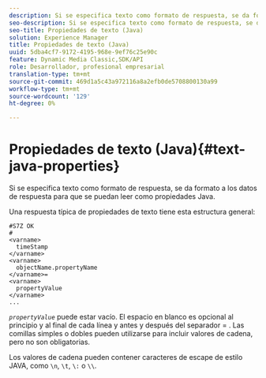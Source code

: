```yaml
---
description: Si se especifica texto como formato de respuesta, se da formato a los datos de respuesta para que se puedan leer como propiedades Java.
seo-description: Si se especifica texto como formato de respuesta, se da formato a los datos de respuesta para que se puedan leer como propiedades Java.
seo-title: Propiedades de texto (Java)
solution: Experience Manager
title: Propiedades de texto (Java)
uuid: 5dba4cf7-9172-4195-968e-9ef76c25e90c
feature: Dynamic Media Classic,SDK/API
role: Desarrollador, profesional empresarial
translation-type: tm+mt
source-git-commit: 469d1a5c43a972116a8a2efb0de5708800130a99
workflow-type: tm+mt
source-wordcount: '129'
ht-degree: 0%

---
```



# Propiedades de texto (Java){#text-java-properties}

Si se especifica texto como formato de respuesta, se da formato a los datos de respuesta para que se puedan leer como propiedades Java.

Una respuesta típica de propiedades de texto tiene esta estructura general:

```
#S7Z OK
#
<varname>
  timeStamp
</varname>
<varname>
  objectName.propertyName
</varname>=
<varname>
  propertyValue
</varname>
...
```

*`propertyValue`* puede estar vacío. El espacio en blanco es opcional al principio y al final de cada línea y antes y después del separador = . Las comillas simples o dobles pueden utilizarse para incluir valores de cadena, pero no son obligatorias.

Los valores de cadena pueden contener caracteres de escape de estilo JAVA, como `\n`, `\t`, `\:` o `\\`.
